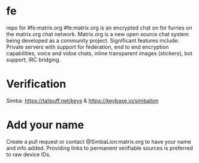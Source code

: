 # fe
repo for #fe:matrix.org
#fe:matrix.org is an encrypted chat on for furries on the matrix.org chat network. Matrix.org is a new open source chat system being developed as a community project. Significant features include: Private servers with support for federation, end to end encryption capabilities, voice and vidoe chats, inline transparent images (stickers), bot support, IRC bridging.

# Verification
Simba: https://tailpuff.net/keys & https://keybase.io/simbalion

# Add your name
Create a pull request or contact @SimbaLion:matrix.org to have your name and info added. Providing links to permanent verifiable sources is preferred to raw device IDs.
